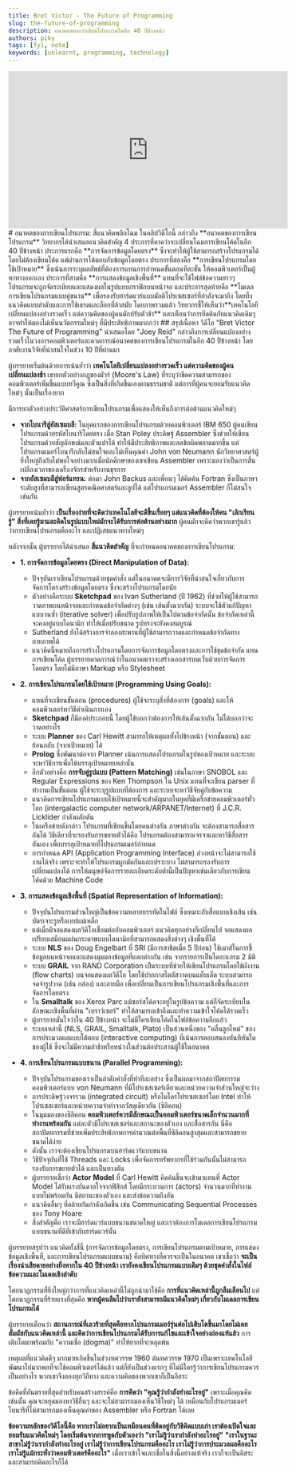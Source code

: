 ```yaml
---
title: Bret Victor - The Future of Programming
slug: the-future-of-programming
description: อนาคตของการเขียนโปรแกรมในอีก 40 ปีข้างหน้า
authors: piky
tags: [fyi, note]
keywords: [unlearnt, programming, technology]
---
```

<iframe width="560" height="315" src="https://www.youtube.com/embed/8pTEmbeENF4?si=smOf1zdCb2D5qeJG" title="YouTube video player" frameborder="0" allow="accelerometer; autoplay; clipboard-write; encrypted-media; gyroscope; picture-in-picture; web-share" referrerpolicy="strict-origin-when-cross-origin" allowfullscreen></iframe>
# อนาคตของการเขียนโปรแกรม: สี่แนวคิดพลิกโฉม
ในคลิปวิดีโอนี้ กล่าวถึง **อนาคตของการเขียนโปรแกรม** วิทยากรได้นำเสนอแนวคิดสำคัญ 4 ประการที่คาดว่าจะเปลี่ยนโฉมการเขียนโค้ดในอีก 40 ปีข้างหน้า  
ประการแรกคือ **การจัดการข้อมูลโดยตรง** ซึ่งจะทำให้ผู้ใช้สามารถสร้างโปรแกรมได้โดยไม่ต้องเขียนโค้ด แต่ผ่านการโต้ตอบกับข้อมูลโดยตรง  
ประการที่สองคือ **การเขียนโปรแกรมโดยใช้เป้าหมาย** ซึ่งเน้นการระบุผลลัพธ์ที่ต้องการแทนการกำหนดขั้นตอนทีละขั้น ให้คอมพิวเตอร์เป็นผู้หาทางออกเอง  
ประการที่สามคือ **การแสดงข้อมูลเชิงพื้นที่** แทนที่จะใช้ไฟล์ข้อความยาวๆ โปรแกรมจะถูกจัดระเบียบและแสดงผลในรูปแบบกราฟิกบนหน้าจอ  
และประการสุดท้ายคือ **โมเดลการเขียนโปรแกรมแบบคู่ขนาน** เพื่อรองรับฮาร์ดแวร์แบบมัลติโปรเซสเซอร์ที่กำลังจะมาถึง โดยทิ้งแนวคิดแบบลำดับและการใช้เธรดและล็อกที่ล้าสมัย  
โดยภาพรวมแล้ว วิทยากรชี้ให้เห็นว่า**เทคโนโลยีเปลี่ยนแปลงอย่างรวดเร็ว แต่ความคิดของผู้คนมักปรับตัวช้า** และเตือนว่าการยึดติดกับแนวคิดเดิมๆ อาจทำให้มองไม่เห็นนวัตกรรมใหม่ๆ ที่มีประสิทธิภาพมากกว่า
<!-- truncate -->
## สรุปเนื้อหา
วิดีโอ "Bret Victor The Future of Programming" นำเสนอโดย "Joey Reid" กล่าวถึงการเปลี่ยนแปลงอย่างรวดเร็วในวงการคอมพิวเตอร์และคาดการณ์อนาคตของการเขียนโปรแกรมในอีก 40 ปีข้างหน้า โดยอาศัยงานวิจัยที่น่าสนใจในช่วง 10 ปีที่ผ่านมา

ผู้บรรยายเริ่มต้นด้วยการเน้นย้ำว่า **เทคโนโลยีเปลี่ยนแปลงอย่างรวดเร็ว แต่ความคิดของผู้คนเปลี่ยนแปลงช้า** เขายกตัวอย่างกฎของมัวร์ (Moore's Law) ที่ระบุว่าขีดความสามารถของคอมพิวเตอร์เพิ่มขึ้นแบบทวีคูณ ซึ่งเป็นสิ่งที่เกิดขึ้นเองตามธรรมชาติ แต่การที่ผู้คนจะยอมรับแนวคิดใหม่ๆ นั้นเป็นเรื่องยาก

มีการยกตัวอย่างประวัติศาสตร์การเขียนโปรแกรมเพื่อแสดงให้เห็นถึงการต่อต้านแนวคิดใหม่ๆ

*   **จากไบนารีสู่อัสเซมบลี:** ในยุคแรกของการเขียนโปรแกรมด้วยคอมพิวเตอร์ IBM 650 ผู้คนเขียนโปรแกรมด้วยรหัสไบนารีโดยตรง เมื่อ Stan Poley ประดิษฐ์ Assembler ซึ่งช่วยให้เขียนโปรแกรมด้วยสัญลักษณ์และตัวแปรได้ ทำให้มีประสิทธิภาพและลดข้อผิดพลาดมากขึ้น แต่โปรแกรมเมอร์ไบนารีกลับไม่สนใจและไม่เห็นคุณค่า John von Neumann นักวิทยาศาสตร์ผู้ยิ่งใหญ่ถึงกับไม่พอใจอย่างมากเมื่อนักศึกษาของเขาเขียน Assembler เพราะมองว่าเป็นการสิ้นเปลืองเวลาของเครื่องจักรสำหรับงานธุรการ
*   **จากอัสเซมบลีสู่ฟอร์แทรน:** ต่อมา John Backus และเพื่อนๆ ได้คิดค้น Fortran ซึ่งเป็นภาษาระดับสูงที่สามารถเขียนสูตรคณิตศาสตร์และลูปได้ แต่โปรแกรมเมอร์ Assembler ก็ไม่สนใจเช่นกัน

ผู้บรรยายเน้นย้ำว่า **เป็นเรื่องง่ายที่จะคิดว่าเทคโนโลยีจะดีขึ้นเรื่อยๆ แต่แนวคิดที่ต้องให้คน "เลิกเรียนรู้" สิ่งที่เคยรู้มาและคิดในรูปแบบใหม่มักจะได้รับการต่อต้านอย่างมาก** ผู้คนมักจะคิดว่าพวกเขารู้แล้วว่าการเขียนโปรแกรมคืออะไร และปฏิเสธแนวทางใหม่ๆ

หลังจากนั้น ผู้บรรยายได้นำเสนอ **สี่แนวคิดสำคัญ** ที่จะกำหนดอนาคตของการเขียนโปรแกรม:

*   **1. การจัดการข้อมูลโดยตรง (Direct Manipulation of Data):**
    *   ปัจจุบันเราเขียนโปรแกรมด้วยชุดคำสั่ง แต่ในอนาคตจะมีการวิจัยที่น่าสนใจเกี่ยวกับการจัดการโครงสร้างข้อมูลโดยตรง ซึ่งจะสร้างโปรแกรมโดยนัย
    *   ตัวอย่างคือระบบ **Sketchpad** ของ Ivan Sutherland (ปี 1962) ที่ช่วยให้ผู้ใช้สามารถวาดภาพบนหน้าจอและกำหนดข้อจำกัดต่างๆ (เช่น เส้นตั้งฉากกัน) ระบบจะใช้ตัวแก้ปัญหาแบบวนซ้ำ (iterative solver) เพื่อปรับรูปภาพให้เป็นไปตามข้อจำกัดนั้น ข้อจำกัดเหล่านี้จะคงอยู่แบบไดนามิก ทำให้เมื่อปรับขนาด รูปทรงจะยังคงสมบูรณ์
    *   Sutherland ยังได้สร้างการจำลองสะพานที่ผู้ใช้สามารถวาดและกำหนดข้อจำกัดทางกายภาพได้
    *   แนวคิดนี้หมายถึงการสร้างโปรแกรมโดยการจัดการข้อมูลโดยตรงและการใช้ชุดข้อจำกัด แทนการเขียนโค้ด ผู้บรรยายคาดการณ์ว่าในอนาคตเราจะสร้างเอกสารบนเว็บด้วยการจัดการโดยตรง โดยไม่มีภาษา Markup หรือ Stylesheet

*   **2. การเขียนโปรแกรมโดยใช้เป้าหมาย (Programming Using Goals):**
    *   แทนที่จะเขียนขั้นตอน (procedures) ผู้ใช้จะระบุสิ่งที่ต้องการ (goals) และให้คอมพิวเตอร์หาวิธีดำเนินการเอง
    *   **Sketchpad** ก็มีองค์ประกอบนี้ โดยผู้ใช้บอกว่าต้องการให้เส้นตั้งฉากกัน ไม่ได้บอกว่าจะวาดอย่างไร
    *   ระบบ **Planner** ของ Carl Hewitt สามารถให้เหตุผลทั้งไปข้างหน้า (จากขั้นตอน) และย้อนกลับ (จากเป้าหมาย) ได้
    *   **Prolog** ซึ่งพัฒนาต่อจาก Planner เน้นการแสดงโปรแกรมในรูปของเป้าหมาย และระบบจะหาวิธีการเพื่อให้บรรลุเป้าหมายเหล่านั้น
    *   อีกตัวอย่างคือ **การจับคู่รูปแบบ (Pattern Matching)** เช่นในภาษา SNOBOL และ Regular Expressions ของ Ken Thompson ใน Unix แทนที่จะเขียน parser ที่ทำงานเป็นขั้นตอน ผู้ใช้จะระบุรูปแบบที่ต้องการ และระบบจะหาวิธีจับคู่กับข้อความ
    *   แนวคิดการเขียนโปรแกรมแบบใช้เป้าหมายนี้จะสำคัญมากในยุคที่มีเครือข่ายคอมพิวเตอร์ทั่วโลก (intergalactic computer network/ARPANET/Internet) ที่ J.C.R. Licklider กำลังผลักดัน
    *   ในเครือข่ายดังกล่าว โปรแกรมที่เขียนขึ้นโดยคนต่างกัน ภาษาต่างกัน จะต้องสามารถสื่อสารกันได้ วิธีเดียวที่จะรองรับการขยายตัวได้คือ โปรแกรมต้องสามารถเจรจาและหาวิธีสื่อสารกันเอง เพื่อบรรลุเป้าหมายที่โปรแกรมเมอร์กำหนด
    *   การกำหนด API (Application Programming Interface) ล่วงหน้าจะไม่สามารถใช้งานได้จริง เพราะจะทำให้โปรแกรมผูกมัดกันและเปราะบาง ไม่สามารถรองรับการเปลี่ยนแปลงได้ การให้มนุษย์จัดการรายละเอียดระดับต่ำนี้เป็นปัญหาเช่นเดียวกับการเขียนโค้ดด้วย Machine Code

*   **3. การแสดงข้อมูลเชิงพื้นที่ (Spatial Representation of Information):**
    *   ปัจจุบันโปรแกรมส่วนใหญ่เป็นข้อความหลายบรรทัดในไฟล์ ซึ่งเหมาะกับสื่อแบบเชิงเส้น เช่น บัตรเจาะรูหรือเทปแม่เหล็ก
    *   แต่เมื่อมีจอแสดงผลวิดีโอเชื่อมต่อกับคอมพิวเตอร์ แนวคิดทุกอย่างก็เปลี่ยนไป จอแสดงผลเปรียบเสมือนแผ่นกระดาษแบบไดนามิกที่สามารถแสดงสิ่งต่างๆ เชิงพื้นที่ได้
    *   ระบบ **NLS** ของ Doug Engelbart ที่ SRI (มีการสาธิตเมื่อ 5 ปีก่อน) ใช้เมาส์ในการชี้ข้อมูลบนหน้าจอและแสดงมุมมองข้อมูลที่แตกต่างกัน เช่น จากรายการเป็นไดอะแกรม 2 มิติ
    *   ระบบ **GRAIL** จาก RAND Corporation เป็นระบบที่ช่วยให้เขียนโปรแกรมโดยใช้ผังงาน (flow charts) บนจอแสดงผลวิดีโอ โดยใช้ปากกาสไตลัสวาดบนแท็บเล็ต ระบบสามารถจดจำรูปวาด (เช่น กล่อง) และลายมือ เพื่อเปลี่ยนเป็นการเขียนโปรแกรมเชิงพื้นที่และการจัดการโดยตรง
    *   ใน **Smalltalk** ของ Xerox Parc แม้ซอร์สโค้ดจะอยู่ในรูปข้อความ แต่ก็จัดระเบียบในลักษณะเชิงพื้นที่ผ่าน "เบราว์เซอร์" ทำให้สามารถเข้าถึงและทำความเข้าใจโค้ดได้รวดเร็ว
    *   ผู้บรรยายมั่นใจว่าใน 40 ปีข้างหน้า จะไม่มีใครเขียนโค้ดในไฟล์ข้อความอีกแล้ว
    *   ระบบเหล่านี้ (NLS, GRAIL, Smalltalk, Plato) เป็นส่วนหนึ่งของ "คลื่นลูกใหม่" ของการประมวลผลแบบโต้ตอบ (interactive computing) ที่เน้นการตอบสนองทันทีทันใดของผู้ใช้ ซึ่งจะไม่มีความล่าช้าหรือหน่วงในส่วนต่อประสานผู้ใช้ในอนาคต

*   **4. การเขียนโปรแกรมแบบขนาน (Parallel Programming):**
    *   ปัจจุบันโปรแกรมของเราเป็นลำดับคำสั่งที่ทำทีละอย่าง ซึ่งเป็นผลมาจากสถาปัตยกรรมคอมพิวเตอร์แบบ von Neumann ที่มีโปรเซสเซอร์เดียวและหน่วยความจำส่วนใหญ่จะว่าง
    *   การประดิษฐ์วงจรรวม (integrated circuit) หรือไมโครโปรเซสเซอร์โดย Intel ทำให้โปรเซสเซอร์และหน่วยความจำทำจากวัสดุเดียวกัน (ซิลิคอน)
    *   ในมุมมองของซิลิคอน **คอมพิวเตอร์ควรมีลักษณะเป็นคอมพิวเตอร์ขนาดเล็กจำนวนมากที่ทำงานพร้อมกัน** แต่ละตัวมีโปรเซสเซอร์และสถานะของตัวเอง และสื่อสารกัน นี่คือสถาปัตยกรรมที่ช่วยเพิ่มประสิทธิภาพการคำนวณต่อพื้นที่ซิลิคอนสูงสุดและสามารถขยายขนาดได้ง่าย
    *   ดังนั้น เราจะต้องเขียนโปรแกรมบนฮาร์ดแวร์แบบขนาน
    *   วิธีปัจจุบันที่ใช้ Threads และ Locks เพื่อจัดการทรัพยากรที่ใช้ร่วมกันนั้นไม่สามารถรองรับการขยายตัวได้ และเป็นทางตัน
    *   ผู้บรรยายเชื่อว่า **Actor Model** ที่ Carl Hewitt คิดค้นขึ้นจะเข้ามาแทนที่ Actor Model ได้รับแรงบันดาลใจจากฟิสิกส์ โดยมีกระบวนการ (actors) จำนวนมากที่ทำงานแบบไม่พร้อมกัน มีสถานะของตัวเอง และส่งข้อความถึงกัน
    *   แนวคิดอื่นๆ ที่คล้ายกันกำลังเกิดขึ้น เช่น Communicating Sequential Processes ของ Tony Hoare
    *   สิ่งสำคัญคือ เราจะมีฮาร์ดแวร์แบบขนานขนาดใหญ่ และเราต้องการโมเดลการเขียนโปรแกรมแบบขนานที่ดีที่เข้ากับฮาร์ดแวร์นั้น

ผู้บรรยายสรุปว่า แนวคิดทั้งสี่นี้ (การจัดการข้อมูลโดยตรง, การเขียนโปรแกรมตามเป้าหมาย, การแสดงข้อมูลเชิงพื้นที่, และการเขียนโปรแกรมแบบขนาน) คือทิศทางที่ควรจะเป็นในอนาคต เขาเชื่อว่า **จะเป็นเรื่องน่าเสียดายอย่างยิ่งหากใน 40 ปีข้างหน้า เรายังคงเขียนโปรแกรมแบบเดิมๆ ด้วยชุดคำสั่งในไฟล์ข้อความและโมเดลเชิงลำดับ**

โศกนาฏกรรมที่ยิ่งใหญ่กว่าการที่แนวคิดเหล่านี้ไม่ถูกนำมาใช้คือ **การที่แนวคิดเหล่านี้ถูกลืมเลือนไป** แต่โศกนาฏกรรมที่ร้ายแรงที่สุดคือ **หากผู้คนลืมไปว่าเรายังสามารถมีแนวคิดใหม่ๆ เกี่ยวกับโมเดลการเขียนโปรแกรมได้**

ผู้บรรยายเตือนว่า **สถานการณ์ที่เลวร้ายที่สุดคือหากโปรแกรมเมอร์รุ่นต่อไปเติบโตขึ้นมาโดยไม่เคยสัมผัสกับแนวคิดเหล่านี้ และคิดว่าการเขียนโปรแกรมได้รับการแก้ไขและเข้าใจอย่างถ่องแท้แล้ว** การเติบโตมาพร้อมกับ "ความเชื่อ (dogma)" ทำให้ยากที่จะหลุดพ้น

เหตุผลที่แนวคิดดีๆ มากมายเกิดขึ้นในช่วงทศวรรษ 1960 ต้นทศวรรษ 1970 เป็นเพราะเทคโนโลยีพัฒนาไปมากพอที่จะใช้คอมพิวเตอร์ได้แล้ว แต่ก็ยังเป็นช่วงแรกๆ ที่ไม่มีใครรู้ว่าการเขียนโปรแกรมควรเป็นอย่างไร พวกเขาจึงลองทุกวิถีทาง และความคิดของพวกเขาก็เป็นอิสระ

ข้อคิดที่อันตรายที่สุดสำหรับคนสร้างสรรค์คือ **การคิดว่า "คุณรู้ว่ากำลังทำอะไรอยู่"** เพราะเมื่อคุณคิดเช่นนั้น คุณจะหยุดมองหาวิธีอื่นๆ และจะไม่สามารถมองเห็นวิธีใหม่ๆ ได้ เหมือนกับโปรแกรมเมอร์ไบนารีที่ไม่สามารถมองเห็นคุณค่าของ Assembler หรือ Fortran ได้เลย

**ข้อความหลักของวิดีโอนี้คือ หากเราไม่อยากเป็นเหมือนคนที่ติดอยู่กับวิธีคิดแบบเก่า เราต้องเปิดใจและยอมรับแนวคิดใหม่ๆ โดยเริ่มต้นจากการพูดกับตัวเองว่า "เราไม่รู้ว่าเรากำลังทำอะไรอยู่"** **"เราในฐานะสาขาไม่รู้ว่าเรากำลังทำอะไรอยู่ เราไม่รู้ว่าการเขียนโปรแกรมคืออะไร เราไม่รู้ว่าการประมวลผลคืออะไร เราไม่รู้แม้กระทั่งว่าคอมพิวเตอร์คืออะไร"** เมื่อเราเข้าใจและเชื่อในสิ่งนี้อย่างแท้จริง เราก็จะเป็นอิสระและสามารถคิดอะไรก็ได้